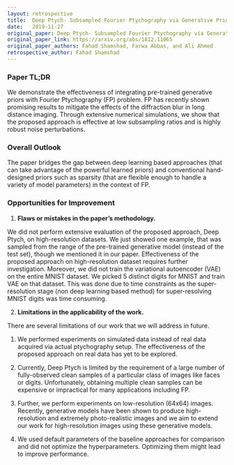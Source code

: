 ```yaml
---
layout: retrospective
title:  Deep Ptych- Subsampled Fourier Ptychography via Generative Priors
date:   2019-11-27
original_paper: Deep Ptych- Subsampled Fourier Ptychography via Generative Priors
original_paper_link: https://arxiv.org/abs/1812.11065
original_paper_authors: Fahad Shamshad, Farwa Abbas, and Ali Ahmed
retrospective_author: Fahad Shamshad
---
```


### Paper TL;DR 

We demonstrate the effectiveness of integrating pre-trained generative priors with Fourier Ptychography (FP) problem. FP has recently shown promising results to mitigate the effects of the diffraction blur in long distance imaging. Through extensive numerical simulations, we show that the proposed approach is effective at low subsampling ratios and is highly robust noise perturbations.
  

### Overall Outlook

The paper bridges the gap between deep learning based approaches (that can take advantage of the powerful learned priors) and conventional hand-designed priors such as sparsity (that are flexible enough to handle a variety of model parameters) in the context of FP.


### Opportunities for Improvement

1. **Flaws or mistakes in the paper’s methodology.** 

We did not perform extensive evaluation of the proposed approach, Deep Ptych,  on high-resolution datasets. We just showed one example, that was sampled from the range of the pre-trained generative model (instead of the test set), though we mentioned it in our paper. Effectiveness of the proposed approach on high-resolution dataset requires further investigation. Moreover, we did not train the variational autoencoder (VAE) on the entire MNIST dataset. We picked 5 distinct digits for MNIST and train VAE on that dataset. This was done due to time constraints as the super-resolution stage (non deep learning based method) for super-resolving MNIST digits was time consuming.

2. **Limitations in the applicability of the work.**

There are several limitations of our work that we will address in future.

1. We performed experiments on simulated data instead of real data acquired via actual ptychography setup. The effectiveness of the proposed approach on real data has yet to be explored.

2. Currently, Deep Ptych is limited by the requirement of a large number of fully-observed clean samples of a particular class of images like faces or digits. Unfortunately, obtaining multiple clean samples can be expensive or impractical for many applications including FP.

3. Further, we perform experiments on low-resolution (64x64) images. Recently, generative models have been shown to produce high-resolution and extremely photo-realistic images and we aim to extend our work for high-resolution images using these generative models.

4. We used default parameters of the baseline approaches for comparison and did not optimize the hyperparameters. Optimizing them might lead to improve performance.
